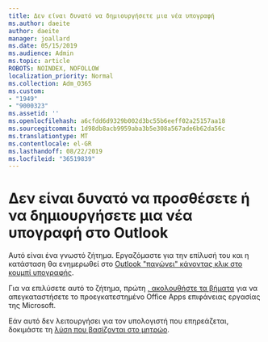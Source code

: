 ```yaml
---
title: Δεν είναι δυνατό να δημιουργήσετε μια νέα υπογραφή
ms.author: daeite
author: daeite
manager: joallard
ms.date: 05/15/2019
ms.audience: Admin
ms.topic: article
ROBOTS: NOINDEX, NOFOLLOW
localization_priority: Normal
ms.collection: Adm_O365
ms.custom:
- "1949"
- "9000323"
ms.assetid: ''
ms.openlocfilehash: a6cfdd6d9329b002d3bc55b6eeff02a25157aa18
ms.sourcegitcommit: 1d98db8acb9959aba3b5e308a567ade6b62da56c
ms.translationtype: MT
ms.contentlocale: el-GR
ms.lasthandoff: 08/22/2019
ms.locfileid: "36519839"
---
```

# <a name="cannot-add-or-create-a-new-signature-in-outlook"></a>Δεν είναι δυνατό να προσθέσετε ή να δημιουργήσετε μια νέα υπογραφή στο Outlook

Αυτό είναι ένα γνωστό ζήτημα. Εργαζόμαστε για την επίλυσή του και η κατάσταση θα ενημερωθεί στο [Outlook "παγώνει" κάνοντας κλικ στο κουμπί υπογραφής](https://support.office.com/article/c70b36c2-66ca-401c-ab45-f29a46495d02).

Για να επιλύσετε αυτό το ζήτημα, πρώτη [, ακολουθήστε τα βήματα](https://support.office.com/article/c70b36c2-66ca-401c-ab45-f29a46495d02) για να απεγκαταστήσετε το προεγκατεστημένο Office Apps επιφάνειας εργασίας της Microsoft. 

Εάν αυτό δεν λειτουργήσει για τον υπολογιστή που επηρεάζεται, δοκιμάστε τη [λύση που βασίζονται στο μητρώο](https://support.office.com/article/c70b36c2-66ca-401c-ab45-f29a46495d02).